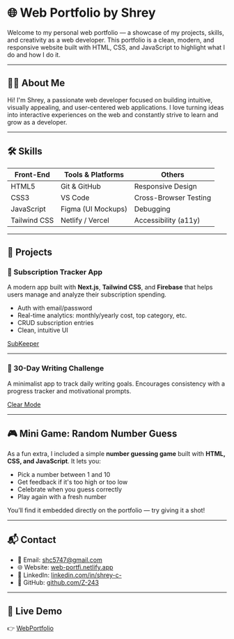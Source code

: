 # 🌐 Web Portfolio by Shrey

Welcome to my personal web portfolio — a showcase of my projects, skills, and creativity as a web developer. This portfolio is a clean, modern, and responsive website built with HTML, CSS, and JavaScript to highlight what I do and how I do it.

---

## 👨‍💻 About Me

Hi! I'm Shrey, a passionate web developer focused on building intuitive, visually appealing, and user-centered web applications. I love turning ideas into interactive experiences on the web and constantly strive to learn and grow as a developer.

---

## 🛠️ Skills

| Front-End      | Tools & Platforms   | Others              |
|----------------|---------------------|----------------------|
| HTML5          | Git & GitHub        | Responsive Design    |
| CSS3           | VS Code             | Cross-Browser Testing|
| JavaScript     | Figma (UI Mockups)  | Debugging            |
| Tailwind CSS   | Netlify / Vercel    | Accessibility (a11y) |

---

## 💼 Projects

### 🔹 Subscription Tracker App  
A modern app built with **Next.js**, **Tailwind CSS**, and **Firebase** that helps users manage and analyze their subscription spending.

- Auth with email/password
- Real-time analytics: monthly/yearly cost, top category, etc.
- CRUD subscription entries
- Clean, intuitive UI

[SubKeeper](https://sub-keeper.netlify.app/)

---

### 🔹 30-Day Writing Challenge  
A minimalist app to track daily writing goals. Encourages consistency with a progress tracker and motivational prompts.

[Clear Mode](https://clear-mode.netlify.app/)

---

## 🎮 Mini Game: Random Number Guess

As a fun extra, I included a simple **number guessing game** built with **HTML, CSS, and JavaScript**. It lets you:

- Pick a number between 1 and 10
- Get feedback if it's too high or too low
- Celebrate when you guess correctly
- Play again with a fresh number

You’ll find it embedded directly on the portfolio — try giving it a shot!

---

## 📬 Contact

- 📧 Email: [shc5747@gmail.com](mailto:shc5747@gmail.com)
- 🌐 Website: [web-portfi.netlify.app](https://web-portfi.netlify.app/)
- 💼 LinkedIn: [linkedin.com/in/shrey-c-](https://www.linkedin.com/in/shrey-c-/)
- 🐙 GitHub: [github.com/Z-243](https://github.com/Z-243)

---

## 🚀 Live Demo

👉 [WebPortfolio](https://web-portfi.netlify.app/)
